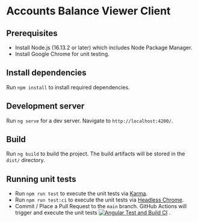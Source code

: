# Accounts Balance Viewer Client

## Prerequisites

* Install Node.js (16.13.2 or later) which includes Node Package Manager.
* Install Google Chrome for unit testing.

## Install dependencies

Run `npm install` to install required dependencies.

## Development server

Run `ng serve` for a dev server. Navigate to `http://localhost:4200/`.

## Build

Run `ng build` to build the project. The build artifacts will be stored in the `dist/` directory.

## Running unit tests

* Run `npm run test` to execute the unit tests via [Karma](https://karma-runner.github.io).
* Run `npm run test:ci` to execute the unit tests
  via [Headless Chrome](https://chromium.googlesource.com/chromium/src/+/HEAD/headless/).
* Commit / Place a Pull Request to the `main` branch. GitHub Actions will trigger and execute the unit
  tests [![Angular Test and Build CI](https://github.com/yousuf-git/accounts-balance-viewer-client/actions/workflows/angular-test-and-build.yml/badge.svg)](https://github.com/yousuf-git/accounts-balance-viewer-client/actions/workflows/angular-test-and-build.yml)
  .
